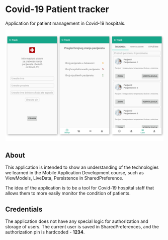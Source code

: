 # Covid-19 Patient tracker

Application for patient management in Covid-19 hospitals.

<img src="/MAD-P1/images/example.png" alt="MAD-P1 Example Image"/>

## About

This application is intended to show an understanding of the technologies we learned in the Mobile Application Development course, such as ViewModels, LiveData, Persistence in SharedPreference.

The idea of ​​the application is to be a tool for Covid-19 hospital staff that allows them to more easily monitor the condition of patients.

## Credentials

The application does not have any special logic for authorization and storage of users. The current user is saved in SharedPreferences, and the authorization pin is hardcoded - **1234**.

